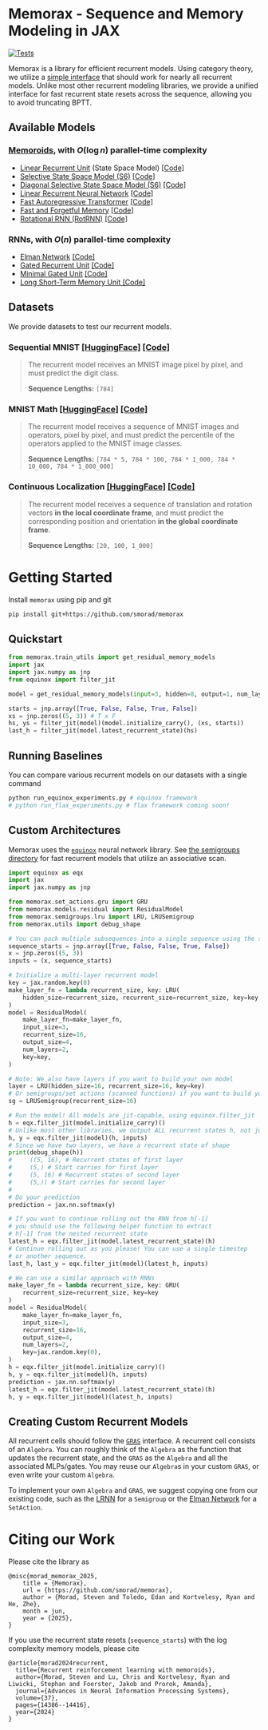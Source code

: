 # Memorax - Sequence and Memory Modeling in JAX

[![Tests](https://github.com/smorad/memorax/actions/workflows/python_app.yaml/badge.svg)](https://github.com/smorad/memorax/actions/workflows/python_app.yaml)

Memorax is a library for efficient recurrent models. Using category theory, we utilize a [simple interface](memorax/groups.py) that should work for nearly all recurrent models. Unlike most other recurrent modeling libraries, we provide a unified interface for fast recurrent state resets across the sequence, allowing you to avoid truncating BPTT.

## Available Models
### [Memoroids](https://openreview.net/forum?id=nA4Q983a1v), with $O(\log{n})$ parallel-time complexity
- [Linear Recurrent Unit](https://arxiv.org/abs/2303.06349) (State Space Model) [[Code]](memorax/semigroups/lru.py)
- [Selective State Space Model (S6)](https://arxiv.org/abs/2312.00752) [[Code]](memorax/semigroups/s6.py)
- [Diagonal Selective State Space Model (S6)](https://arxiv.org/abs/2312.00752) [[Code]](memorax/semigroups/s6d.py)
- [Linear Recurrent Neural Network](https://arxiv.org/abs/1709.04057) [[Code]](memorax/semigroups/lrnn.py)
- [Fast Autoregressive Transformer](https://arxiv.org/abs/2006.16236) [[Code]](memorax/semigroups/fart.py)
- [Fast and Forgetful Memory](https://arxiv.org/abs/2310.04128) [[Code]](memorax/semigroups/ffm.py)
- [Rotational RNN (RotRNN)](https://arxiv.org/abs/2407.07239) [[Code]](memorax/semigroups/spherical.py)

### RNNs, with $O(n)$ parallel-time complexity
- [Elman Network](https://www.sciencedirect.com/science/article/pii/036402139090002E) [[Code]](memorax/set_actions/elman.py)
- [Gated Recurrent Unit](https://arxiv.org/abs/1412.3555) [[Code]](memorax/set_actions/gru.py)
- [Minimal Gated Unit](https://arxiv.org/abs/1603.09420) [[Code]](memorax/set_actions/mgu.py)
- [Long Short-Term Memory Unit ](https://ieeexplore.ieee.org/abstract/document/6795963) [[Code]](memorax/set_actions/lstm.py)

## Datasets
We provide datasets to test our recurrent models. 

### Sequential MNIST [[HuggingFace]](https://huggingface.co/datasets/ylecun/mnist) [[Code]](memorax/datasets/sequential_mnist.py)
> The recurrent model receives an MNIST image pixel by pixel, and must predict the digit class.
>
> **Sequence Lengths:** `[784]`

### MNIST Math [[HuggingFace]](https://huggingface.co/datasets?sort=trending&search=bolt-lab%2Fmnist-math) [[Code]](memorax/datasets/sequential_mnist.py)
> The recurrent model receives a sequence of MNIST images and operators, pixel by pixel, and must predict the percentile of the operators applied to the MNIST image classes.
>
> **Sequence Lengths:** `[784 * 5, 784 * 100, 784 * 1_000, 784 * 10_000, 784 * 1_000_000]`

### Continuous Localization [[HuggingFace]](https://huggingface.co/datasets?sort=trending&search=bolt-lab%2Fcontinuous-localization) [[Code]](memorax/datasets/sequential_mnist.py)
> The recurrent model receives a sequence of translation and rotation vectors **in the local coordinate frame**, and must predict the corresponding position and orientation **in the global coordinate frame**.
>
> **Sequence Lengths:** `[20, 100, 1_000]`

# Getting Started
Install `memorax` using pip and git
```bash
pip install git+https://github.com/smorad/memorax
```

## Quickstart
```python
from memorax.train_utils import get_residual_memory_models
import jax
import jax.numpy as jnp
from equinox import filter_jit

model = get_residual_memory_models(input=3, hidden=8, output=1, num_layers=2, models=["LRU"], key=jax.random.key(0))["LRU"]

starts = jnp.array([True, False, False, True, False])
xs = jnp.zeros((5, 3)) # T x F
hs, ys = filter_jit(model)(model.initialize_carry(), (xs, starts))
last_h = filter_jit(model.latest_recurrent_state)(hs)
```

## Running Baselines
You can compare various recurrent models on our datasets with a single command
```bash
python run_equinox_experiments.py # equinox framework
# python run_flax_experiments.py # flax framework coming soon!
```


## Custom Architectures 
Memorax uses the [`equinox`](https://github.com/patrick-kidger/equinox) neural network library. See [the semigroups directory](memorax/semigroups) for fast recurrent models that utilize an associative scan.

```python
import equinox as eqx
import jax
import jax.numpy as jnp

from memorax.set_actions.gru import GRU
from memorax.models.residual import ResidualModel
from memorax.semigroups.lru import LRU, LRUSemigroup
from memorax.utils import debug_shape

# You can pack multiple subsequences into a single sequence using the start flag
sequence_starts = jnp.array([True, False, False, True, False])
x = jnp.zeros((5, 3))
inputs = (x, sequence_starts)

# Initialize a multi-layer recurrent model
key = jax.random.key(0)
make_layer_fn = lambda recurrent_size, key: LRU(
    hidden_size=recurrent_size, recurrent_size=recurrent_size, key=key
)
model = ResidualModel(
    make_layer_fn=make_layer_fn,
    input_size=3,
    recurrent_size=16,
    output_size=4,
    num_layers=2,
    key=key,
)

# Note: We also have layers if you want to build your own model
layer = LRU(hidden_size=16, recurrent_size=16, key=key)
# Or semigroups/set actions (scanned functions) if you want to build your own layer
sg = LRUSemigroup(recurrent_size=16)

# Run the model! All models are jit-capable, using equinox.filter_jit
h = eqx.filter_jit(model.initialize_carry)()
# Unlike most other libraries, we output ALL recurrent states h, not just the most recent
h, y = eqx.filter_jit(model)(h, inputs)
# Since we have two layers, we have a recurrent state of shape
print(debug_shape(h))
#     ((5, 16), # Recurrent states of first layer
#     (5,) # Start carries for first layer
#     (5, 16) # Recurrent states of second layer
#     (5,)) # Start carries for second layer
# 
# Do your prediction
prediction = jax.nn.softmax(y)

# If you want to continue rolling out the RNN from h[-1]
# you should use the following helper function to extract
# h[-1] from the nested recurrent state
latest_h = eqx.filter_jit(model.latest_recurrent_state)(h)
# Continue rolling out as you please! You can use a single timestep
# or another sequence.
last_h, last_y = eqx.filter_jit(model)(latest_h, inputs)

# We can use a similar approach with RNNs
make_layer_fn = lambda recurrent_size, key: GRU(
    recurrent_size=recurrent_size, key=key
)
model = ResidualModel(
    make_layer_fn=make_layer_fn,
    input_size=3,
    recurrent_size=16,
    output_size=4,
    num_layers=2,
    key=jax.random.key(0),
)
h = eqx.filter_jit(model.initialize_carry)()
h, y = eqx.filter_jit(model)(h, inputs)
prediction = jax.nn.softmax(y)
latest_h = eqx.filter_jit(model.latest_recurrent_state)(h)
h, y = eqx.filter_jit(model)(latest_h, inputs)
```

## Creating Custom Recurrent Models
All recurrent cells should follow the [`GRAS`](memorax/gras.py) interface. A recurrent cell consists of an `Algebra`. You can roughly think of the `Algebra` as the function that updates the recurrent state, and the `GRAS` as the `Algebra` and all the associated MLPs/gates. You may reuse our `Algebra`s in your custom `GRAS`, or even write your custom `Algebra`.

To implement your own `Algebra` and `GRAS`, we suggest copying one from our existing code, such as the [LRNN](memorax/semigroups/lrnn.py) for a `Semigroup` or the [Elman Network](memorax/set_actions/elman.py) for a `SetAction`.

# Citing our Work
Please cite the library as
```
@misc{morad_memorax_2025,
	title = {Memorax},
	url = {https://github.com/smorad/memorax},
	author = {Morad, Steven and Toledo, Edan and Kortvelesy, Ryan and He, Zhe},
	month = jun,
	year = {2025},
}
```
If you use the recurrent state resets (`sequence_starts`) with the log complexity memory models, please cite
```
@article{morad2024recurrent,
  title={Recurrent reinforcement learning with memoroids},
  author={Morad, Steven and Lu, Chris and Kortvelesy, Ryan and Liwicki, Stephan and Foerster, Jakob and Prorok, Amanda},
  journal={Advances in Neural Information Processing Systems},
  volume={37},
  pages={14386--14416},
  year={2024}
}
```